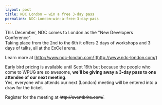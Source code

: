 ```yaml
---
layout: post
title: NDC London – win a free 3-day pass
permalink: NDC-London–win-a-free-3-day-pass
---
```


This December, NDC comes to London as the "New Developers Conference".  
Taking place from the 2nd to the 6th it offers 2 days of workshops and 3 days of talks, all at the ExCel arena.

Learn more at [http://www.ndc-london.com/](http://www.ndc-london.com/)

Early bird pricing is available until Sept 16th but because the people who come to WPUG are so awesome, **we'll be giving away a 3-day pass to one attendee of our next meeting**.  
Yes, everyone who attends our next (London) meeting will be entered into a draw for the ticket.

Register for the meeting at ~~http&#58;&#47;&#47;eventbrite.com/~~.
